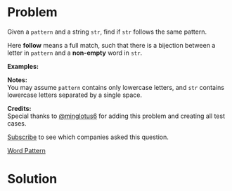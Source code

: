 
# Problem

Given a `pattern` and a string `str`, find if `str` follows the same pattern.

Here **follow** means a full match, such that there is a bijection between a
letter in `pattern` and a **non-empty** word in `str`.

**Examples:**  

**Notes:**  
You may assume `pattern` contains only lowercase letters, and `str` contains
lowercase letters separated by a single space.

**Credits:**  
Special thanks to [@minglotus6](https://leetcode.com/discuss/user/minglotus6)
for adding this problem and creating all test cases.

[Subscribe](/subscribe/) to see which companies asked this question.



[Word Pattern](https://leetcode.com/problems/word-pattern)

# Solution



